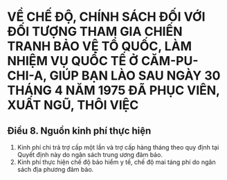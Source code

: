 # VỀ CHẾ ĐỘ, CHÍNH SÁCH ĐỐI VỚI ĐỐI TƯỢNG THAM GIA CHIẾN TRANH BẢO VỆ TỔ QUỐC, LÀM NHIỆM VỤ QUỐC TẾ Ở CĂM-PU-CHI-A, GIÚP BẠN LÀO SAU NGÀY 30 THÁNG 4 NĂM 1975 ĐÃ PHỤC VIÊN, XUẤT NGŨ, THÔI VIỆC

## Điều 8. Nguồn kinh phí thực hiện  
1. Kinh phí chi trả trợ cấp một lần và trợ cấp hàng tháng theo quy định tại Quyết định này do ngân sách trung ương đảm bảo.  
2. Kinh phí thực hiện chế độ bảo hiểm y tế, chế độ mai táng phí do ngân sách địa phương đảm bảo.